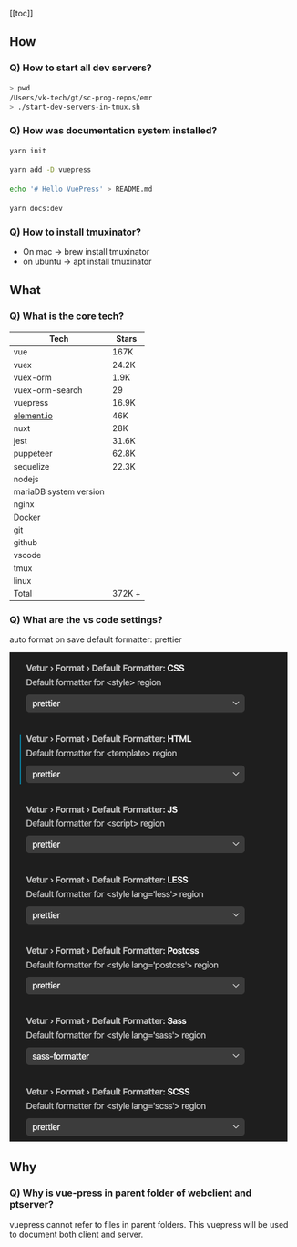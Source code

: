 [[toc]]

## How

### Q) How to start all dev servers?

```bash
> pwd
/Users/vk-tech/gt/sc-prog-repos/emr
> ./start-dev-servers-in-tmux.sh
```

### Q) How was documentation system installed?

```bash
yarn init

yarn add -D vuepress

echo '# Hello VuePress' > README.md

yarn docs:dev
```

### Q) How to install tmuxinator?

- On mac -> brew install tmuxinator
- on ubuntu -> apt install tmuxinator

## What

### Q) What is the core tech?

| Tech                                             | Stars  |
| ------------------------------------------------ | ------ |
| vue                                              | 167K   |
| vuex                                             | 24.2K  |
| vuex-orm                                         | 1.9K   |
| vuex-orm-search                                  | 29     |
| vuepress                                         | 16.9K  |
| [element.io](https://github.com/ElemeFE/element) | 46K    |
| nuxt                                             | 28K    |
| jest                                             | 31.6K  |
| puppeteer                                        | 62.8K  |
| sequelize                                        | 22.3K  |
| nodejs                                           |        |
| mariaDB system version                           |        |
| nginx                                            |        |
| Docker                                           |        |
| git                                              |        |
| github                                           |        |
| vscode                                           |        |
| tmux                                             |        |
| linux                                            |        |
| Total                                            | 372K + |

### Q) What are the vs code settings?

auto format on save
default formatter: prettier

![Formatter setting](../docs/images/misc/default-formatter.png)

## Why

### Q) Why is vue-press in parent folder of webclient and ptserver?

vuepress cannot refer to files in parent folders. This vuepress will be used to document both client and server.

